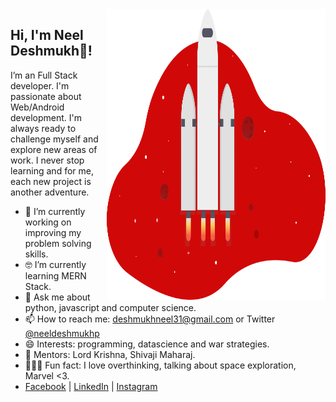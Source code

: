<!--
**neel-desh/neel-desh** is a ✨ _special_ ✨ repository because its `README.md` (this file) appears on your GitHub profile.

Here are some ideas to get you started:

- 🔭 I’m currently working on ...
- 🌱 I’m currently learning ...
- 👯 I’m looking to collaborate on ...
- 🤔 I’m looking for help with ...
- 💬 Ask me about ...
- 📫 How to reach me: ...
- 😄 Pronouns: ...
- ⚡ Fun fact: ...
-->

<img align="right" src="https://github.com/neel-desh/neel-desh/blob/main/neeldeshmukh.svg" alt="Illustration of Space Rocket, Space Travelling is Dream <3" width=350px height=465px/>

  ## Hi, I'm Neel Deshmukh👋!
   I’m an Full Stack developer.
   I'm passionate about Web/Android development.
   I'm always ready to challenge myself and explore new areas of work.
   I never stop learning and for me, each new project is another adventure.
   
- 📱  I’m currently working on improving my problem solving skills.
- 🤓 I’m currently learning MERN Stack.
- 💬 Ask me about python, javascript and computer science.
- 📫 How to reach me: deshmukhneel31@gmail.com or Twitter [@neeldeshmukhp](twitter.com/neeldeshmukhp)
- 😄 Interests: programming, datascience and war strategies. 
- 🌱 Mentors: Lord Krishna, Shivaji Maharaj.
- 🚴🏽‍♀️  Fun fact: I love overthinking, talking about space exploration, Marvel <3.
- [Facebook](https://www.facebook.com/Neeldeshmukhpatil) | [LinkedIn](https://www.linkedin.com/in/neeldeshmukh) | [Instagram](https://www.instagram.com/neeldeshmukhp/)
